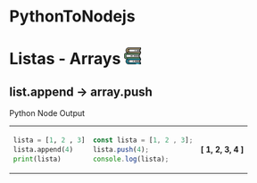 # PythonToNodejs

# Listas - Arrays <img src="https://github.com/gusantos1/PythonToNodejs/blob/main/img/books.svg" width="30">

## list.append → array.push
<table>
<tr>
Python Node Output
<td>

  ```python
  lista = [1, 2 , 3]
  lista.append(4)
  print(lista)
  ```
</td>
<td>

  ```javascript
  const lista = [1, 2 , 3];
  lista.push(4);
  console.log(lista);
  ```
</td>
<td>
  <p>
  <strong>[ 1, 2, 3, 4 ]</strong>
  </p>
</td>
</tr>
</table>